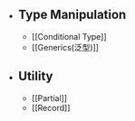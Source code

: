 - ## Type Manipulation
	- [[Conditional Type]]
	- [[Generics(泛型)]]
- ## Utility
	- [[Partial]]
	- [[Record]]